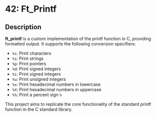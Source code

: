 # 42: Ft_Printf

## Description

**ft_printf** is a custom implementation of the printf function in C, providing formatted output. It supports the following conversion specifiers:

- `%c`: Print characters
- `%s`: Print strings
- `%p`: Print pointers
- `%d`: Print signed integers
- `%i`: Print signed integers
- `%u`: Print unsigned integers
- `%x`: Print hexadecimal numbers in lowercase
- `%X`: Print hexadecimal numbers in uppercase
- `%%`: Print a percent sign `%`

This project aims to replicate the core functionality of the standard printf function in the C standard library.
